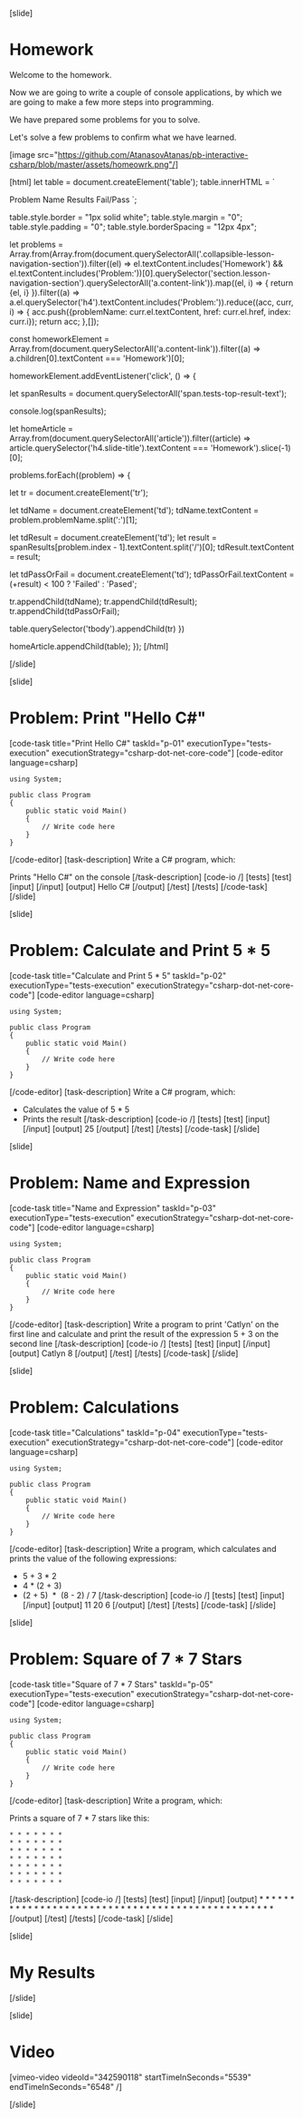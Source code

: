[slide]
# Homework
Welcome to the homework. 

Now we are going to write a couple of console applications, by which we are going to make a few more steps into programming. 

We have prepared some problems for you to solve.

Let's solve a few problems to confirm what we have learned.

[image src="https://github.com/AtanasovAtanas/pb-interactive-csharp/blob/master/assets/homeowrk.png"/]

[html]
let table = document.createElement('table');
table.innerHTML = `<tr>
<th>Problem Name</th>
<th>Results</th>
<th>Fail/Pass</th>
</tr>
</thead>
<tbody>
</tbody>`;

table.style.border = "1px solid white";
table.style.margin = "0";
table.style.padding = "0";
table.style.borderSpacing = "12px 4px";

let problems = Array.from(Array.from(document.querySelectorAll('.collapsible-lesson-navigation-section')).filter((el) => el.textContent.includes('Homework') && el.textContent.includes('Problem:'))[0].querySelector('section.lesson-navigation-section').querySelectorAll('a.content-link')).map((el, i) => { return {el, i} }).filter((a) =>
a.el.querySelector('h4').textContent.includes('Problem:')).reduce((acc, curr, i) => {
acc.push({problemName: curr.el.textContent, href: curr.el.href, index: curr.i});
return acc;
},[]);

const homeworkElement = Array.from(document.querySelectorAll('a.content-link')).filter((a) => a.children[0].textContent === 'Homework')[0];

homeworkElement.addEventListener('click', () => {

let spanResults = document.querySelectorAll('span.tests-top-result-text');

console.log(spanResults);

let homeArticle = Array.from(document.querySelectorAll('article')).filter((article) => article.querySelector('h4.slide-title').textContent === 'Homework').slice(-1)[0];

problems.forEach((problem) => {

let tr = document.createElement('tr');

let tdName = document.createElement('td');
tdName.textContent = problem.problemName.split(':')[1];

let tdResult = document.createElement('td');
let result = spanResults[problem.index - 1].textContent.split('/')[0];
tdResult.textContent = result;

let tdPassOrFail = document.createElement('td');
tdPassOrFail.textContent =  (+result) < 100 ? 'Failed' : 'Pased';

tr.appendChild(tdName);
tr.appendChild(tdResult);
tr.appendChild(tdPassOrFail);

table.querySelector('tbody').appendChild(tr)
})

homeArticle.appendChild(table);
});
[/html]

[/slide]

[slide]
# Problem: Print "Hello C#"
[code-task title="Print Hello C#" taskId="p-01" executionType="tests-execution" executionStrategy="csharp-dot-net-core-code"]
[code-editor language=csharp]
```
using System;

public class Program
{
    public static void Main()
    {
        // Write code here
    }
}
```
[/code-editor]
[task-description]
Write a C# program, which:

Prints "Hello C#" on the console
[/task-description]
[code-io /]
[tests]
[test]
[input]
[/input]
[output]
Hello C#
[/output]
[/test]
[/tests]
[/code-task]
[/slide]

[slide]
# Problem: Calculate and Print 5 * 5
[code-task title="Calculate and Print 5 * 5" taskId="p-02" executionType="tests-execution" executionStrategy="csharp-dot-net-core-code"]
[code-editor language=csharp]
```
using System;

public class Program
{
    public static void Main()
    {
        // Write code here
    }
}
```
[/code-editor]
[task-description]
Write a C# program, which:

* Calculates the value of 5 * 5
* Prints the result
[/task-description]
[code-io /]
[tests]
[test]
[input]
[/input]
[output]
25
[/output]
[/test]
[/tests]
[/code-task]
[/slide]

[slide]
# Problem: Name and Expression
[code-task title="Name and Expression" taskId="p-03" executionType="tests-execution" executionStrategy="csharp-dot-net-core-code"]
[code-editor language=csharp]
```
using System;

public class Program
{
    public static void Main()
    {
        // Write code here
    }
}
```
[/code-editor]
[task-description]
Write a program to print 'Catlyn' on the first line and calculate and print the result of the expression 5 + 3 on the second line
[/task-description]
[code-io /]
[tests]
[test]
[input]
[/input]
[output]
Catlyn
8
[/output]
[/test]
[/tests]
[/code-task]
[/slide]

[slide]
# Problem: Calculations
[code-task title="Calculations" taskId="p-04" executionType="tests-execution" executionStrategy="csharp-dot-net-core-code"]
[code-editor language=csharp]
```
using System;

public class Program
{
    public static void Main()
    {
        // Write code here
    }
}
```
[/code-editor]
[task-description]
Write a program, which calculates and prints the value of the following expressions:

* 5 + 3 \* 2
* 4 \* (2 + 3)
* (2 + 5)  \*  (8 - 2) \/ 7
[/task-description]
[code-io /]
[tests]
[test]
[input]
[/input]
[output]
11
20
6
[/output]
[/test]
[/tests]
[/code-task]
[/slide]

[slide]
# Problem: Square of 7 * 7 Stars
[code-task title="Square of 7 * 7 Stars" taskId="p-05" executionType="tests-execution" executionStrategy="csharp-dot-net-core-code"]
[code-editor language=csharp]
```
using System;

public class Program
{
    public static void Main()
    {
        // Write code here
    }
}
```
[/code-editor]
[task-description]
Write a program, which:

Prints a square of 7 * 7 stars like this:

```
* * * * * * *
* * * * * * *
* * * * * * *
* * * * * * *
* * * * * * *
* * * * * * *
* * * * * * *
```

[/task-description]
[code-io /]
[tests]
[test]
[input]
[/input]
[output]
\* \* \* \* \* \* \*
\* \* \* \* \* \* \*
\* \* \* \* \* \* \*
\* \* \* \* \* \* \*
\* \* \* \* \* \* \*
\* \* \* \* \* \* \*
\* \* \* \* \* \* \*
[/output]
[/test]
[/tests]
[/code-task]
[/slide]

[slide]
# My Results

[/slide]

[slide]
# Video

[vimeo-video videoId="342590118" startTimeInSeconds="5539" endTimeInSeconds="6548" /]

[/slide]